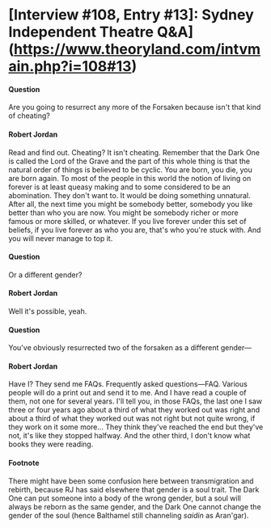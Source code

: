 # [Interview #108, Entry #13]: Sydney Independent Theatre Q&A](https://www.theoryland.com/intvmain.php?i=108#13)

#### Question

Are you going to resurrect any more of the Forsaken because isn't that kind of cheating?

#### Robert Jordan

Read and find out. Cheating? It isn't cheating. Remember that the Dark One is called the Lord of the Grave and the part of this whole thing is that the natural order of things is believed to be cyclic. You are born, you die, you are born again. To most of the people in this world the notion of living on forever is at least queasy making and to some considered to be an abomination. They don't want to. It would be doing something unnatural. After all, the next time you might be somebody better, somebody you like better than who you are now. You might be somebody richer or more famous or more skilled, or whatever. If you live forever under this set of beliefs, if you live forever as who you are, that's who you're stuck with. And you will never manage to top it.

#### Question

Or a different gender?

#### Robert Jordan

Well it's possible, yeah.

#### Question

You've obviously resurrected two of the forsaken as a different gender—

#### Robert Jordan

Have I? They send me FAQs. Frequently asked questions—FAQ. Various people will do a print out and send it to me. And I have read a couple of them, not one for several years. I'll tell you, in those FAQs, the last one I saw three or four years ago about a third of what they worked out was right and about a third of what they worked out was not right but not quite wrong, if they work on it some more... They think they've reached the end but they've not, it's like they stopped halfway. And the other third, I don't know what books they were reading.

#### Footnote

There might have been some confusion here between transmigration and rebirth, because RJ has said elsewhere that gender is a soul trait. The Dark One can put someone into a body of the wrong gender, but a soul will always be reborn as the same gender, and the Dark One cannot change the gender of the soul (hence Balthamel still channeling
*saidin*
as Aran'gar).

